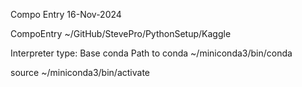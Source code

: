 Compo Entry
16-Nov-2024

CompoEntry
~/GitHub/StevePro/PythonSetup/Kaggle

Interpreter type:	Base conda
Path to conda		~/miniconda3/bin/conda

source ~/miniconda3/bin/activate



